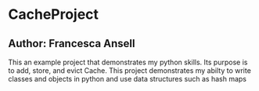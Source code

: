 # CacheProject

## Author: Francesca Ansell
This an example project that demonstrates my python skills. Its purpose is to add, store, and evict Cache. This project demonstrates my abilty to write classes and objects in python and use data structures such as hash maps
